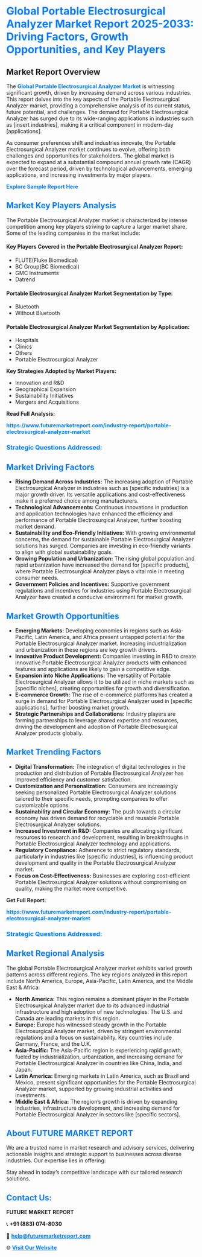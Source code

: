 <h1 style="color: #007BFF;">Global Portable Electrosurgical Analyzer Market Report 2025-2033: Driving Factors, Growth Opportunities, and Key Players</h1>

<section id="overview">
<h2>Market Report Overview</h2>
<p>The <a href="https://www.futuremarketreport.com/industry-report/portable-electrosurgical-analyzer-market" style="color: #007BFF; text-decoration: none;"><strong>Global Portable Electrosurgical Analyzer Market</strong></a> is witnessing significant growth, driven by increasing demand across various industries. This report delves into the key aspects of the Portable Electrosurgical Analyzer market, providing a comprehensive analysis of its current status, future potential, and challenges. The demand for Portable Electrosurgical Analyzer has surged due to its wide-ranging applications in industries such as [insert industries], making it a critical component in modern-day [applications].</p>
<p>As consumer preferences shift and industries innovate, the Portable Electrosurgical Analyzer market continues to evolve, offering both challenges and opportunities for stakeholders. The global market is expected to expand at a substantial compound annual growth rate (CAGR) over the forecast period, driven by technological advancements, emerging applications, and increasing investments by major players.</p>
</section>

<section id="overview">
<p><a href="https://www.futuremarketreport.com/request-sample/reportId=126918" style="color: #007BFF; text-decoration: none;"><strong>Explore Sample Report Here</strong></a></p>
</section>

<section id="key-players">
<h2 style="color: #007BFF;">Market Key Players Analysis</h2>
<p>The Portable Electrosurgical Analyzer market is characterized by intense competition among key players striving to capture a larger market share. Some of the leading companies in the market include:</p>
<h4>Key Players Covered in the Portable Electrosurgical Analyzer Report:</h4>
<ul><li>FLUTE(Fluke Biomedical)</li><li>BC Group(BC Biomedical)</li><li>GMC Instruments</li><li>Datrend</li></ul>
<h4>Portable Electrosurgical Analyzer Market Segmentation by Type:</h4>
<ul><li>Bluetooth</li><li>Without Bluetooth</li></ul>

<h4>Portable Electrosurgical Analyzer Market Segmentation by Application:</h4>
<ul><li>Hospitals</li><li>Clinics</li><li>Others</li><li>Portable Electrosurgical Analyzer</li></ul>
<p><strong>Key Strategies Adopted by Market Players:</strong></p>
<ul>
<li>Innovation and R&D</li>
<li>Geographical Expansion</li>
<li>Sustainability Initiatives</li>
<li>Mergers and Acquisitions</li>
</ul>
</section>

<section>
<p><strong>Read Full Analysis: </strong></p><a href="https://www.futuremarketreport.com/industry-report/portable-electrosurgical-analyzer-market" style="color: #007BFF; text-decoration: none;"><strong>https://www.futuremarketreport.com/industry-report/portable-electrosurgical-analyzer-market</strong></a>
<h3 style="color: #007BFF;">Strategic Questions Addressed:</h3>
</section>

<section id="driving-factors">
<h2 style="color: #007BFF;">Market Driving Factors</h2>
<ul>
<li><strong>Rising Demand Across Industries:</strong> The increasing adoption of Portable Electrosurgical Analyzer in industries such as [specific industries] is a major growth driver. Its versatile applications and cost-effectiveness make it a preferred choice among manufacturers.</li>
<li><strong>Technological Advancements:</strong> Continuous innovations in production and application technologies have enhanced the efficiency and performance of Portable Electrosurgical Analyzer, further boosting market demand.</li>
<li><strong>Sustainability and Eco-Friendly Initiatives:</strong> With growing environmental concerns, the demand for sustainable Portable Electrosurgical Analyzer solutions has surged. Companies are investing in eco-friendly variants to align with global sustainability goals.</li>
<li><strong>Growing Population and Urbanization:</strong> The rising global population and rapid urbanization have increased the demand for [specific products], where Portable Electrosurgical Analyzer plays a vital role in meeting consumer needs.</li>
<li><strong>Government Policies and Incentives:</strong> Supportive government regulations and incentives for industries using Portable Electrosurgical Analyzer have created a conducive environment for market growth.</li>
</ul>
</section>

<section id="growth-opportunities">
<h2 style="color: #007BFF;">Market Growth Opportunities</h2>
<ul>
<li><strong>Emerging Markets:</strong> Developing economies in regions such as Asia-Pacific, Latin America, and Africa present untapped potential for the Portable Electrosurgical Analyzer market. Increasing industrialization and urbanization in these regions are key growth drivers.</li>
<li><strong>Innovative Product Development:</strong> Companies investing in R&D to create innovative Portable Electrosurgical Analyzer products with enhanced features and applications are likely to gain a competitive edge.</li>
<li><strong>Expansion into Niche Applications:</strong> The versatility of Portable Electrosurgical Analyzer allows it to be utilized in niche markets such as [specific niches], creating opportunities for growth and diversification.</li>
<li><strong>E-commerce Growth:</strong> The rise of e-commerce platforms has created a surge in demand for Portable Electrosurgical Analyzer used in [specific applications], further boosting market growth.</li>
<li><strong>Strategic Partnerships and Collaborations:</strong> Industry players are forming partnerships to leverage shared expertise and resources, driving the development and adoption of Portable Electrosurgical Analyzer products globally.</li>
</ul>
</section>

<section id="trending-factors">
<h2 style="color: #007BFF;">Market Trending Factors</h2>
<ul>
<li><strong>Digital Transformation:</strong> The integration of digital technologies in the production and distribution of Portable Electrosurgical Analyzer has improved efficiency and customer satisfaction.</li>
<li><strong>Customization and Personalization:</strong> Consumers are increasingly seeking personalized Portable Electrosurgical Analyzer solutions tailored to their specific needs, prompting companies to offer customizable options.</li>
<li><strong>Sustainability and Circular Economy:</strong> The push towards a circular economy has driven demand for recyclable and reusable Portable Electrosurgical Analyzer solutions.</li>
<li><strong>Increased Investment in R&D:</strong> Companies are allocating significant resources to research and development, resulting in breakthroughs in Portable Electrosurgical Analyzer technology and applications.</li>
<li><strong>Regulatory Compliance:</strong> Adherence to strict regulatory standards, particularly in industries like [specific industries], is influencing product development and quality in the Portable Electrosurgical Analyzer market.</li>
<li><strong>Focus on Cost-Effectiveness:</strong> Businesses are exploring cost-efficient Portable Electrosurgical Analyzer solutions without compromising on quality, making the market more competitive.</li>
</ul>
</section>

<section>
<p><strong>Get Full Report: </strong></p><a href="https://www.futuremarketreport.com/industry-report/portable-electrosurgical-analyzer-market" style="color: #007BFF; text-decoration: none;"><strong>https://www.futuremarketreport.com/industry-report/portable-electrosurgical-analyzer-market</strong></a>
<h3 style="color: #007BFF;">Strategic Questions Addressed:</h3>
</section>


<section id="regional-analysis">
<h2 style="color: #007BFF;">Market Regional Analysis</h2>
<p>The global Portable Electrosurgical Analyzer market exhibits varied growth patterns across different regions. The key regions analyzed in this report include North America, Europe, Asia-Pacific, Latin America, and the Middle East & Africa:</p>
<ul>
<li><strong>North America:</strong> This region remains a dominant player in the Portable Electrosurgical Analyzer market due to its advanced industrial infrastructure and high adoption of new technologies. The U.S. and Canada are leading markets in this region.</li>
<li><strong>Europe:</strong> Europe has witnessed steady growth in the Portable Electrosurgical Analyzer market, driven by stringent environmental regulations and a focus on sustainability. Key countries include Germany, France, and the U.K.</li>
<li><strong>Asia-Pacific:</strong> The Asia-Pacific region is experiencing rapid growth, fueled by industrialization, urbanization, and increasing demand for Portable Electrosurgical Analyzer in countries like China, India, and Japan.</li>
<li><strong>Latin America:</strong> Emerging markets in Latin America, such as Brazil and Mexico, present significant opportunities for the Portable Electrosurgical Analyzer market, supported by growing industrial activities and investments.</li>
<li><strong>Middle East & Africa:</strong> The region’s growth is driven by expanding industries, infrastructure development, and increasing demand for Portable Electrosurgical Analyzer in sectors like [specific sectors].</li>
</ul>
</section>

<footer>
<h2 style="color: #007BFF;">About FUTURE MARKET REPORT</h2>
<p>We are a trusted name in market research and advisory services, delivering actionable insights and strategic support to businesses across diverse industries. Our expertise lies in offering:</p>

<p>Stay ahead in today’s competitive landscape with our tailored research solutions.</p>

<h2 style="color: #007BFF;">Contact Us:</h2>
<p><strong>FUTURE MARKET REPORT</strong></p>
<p>📞 <strong>+91 (883) 074-8030</strong></p>
<p>📧 <strong><a href="mailto:help@futuremarketreport.com" style="color: #007BFF;">help@futuremarketreport.com</a></strong></p>
<p>🌐 <strong><a href="https://www.futuremarketreport.com/" style="color: #007BFF;">Visit Our Website</a></strong></p>
</footer>